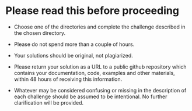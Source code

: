 # Please read this before proceeding

* Choose one of the directories and complete the challenge described in the chosen directory. 

* Please do not spend more than a couple of hours. 

* Your solutions should be original, not plagiarized. 

* Please return your solution as a URL to a public github repository which contains your documentation, code, examples and other materials, within 48 hours of receiving this information.

* Whatever may be considered confusing or missing in the description of each challenge should be assumed to be intentional.  No further clarification will be provided.

